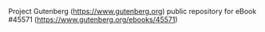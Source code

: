 Project Gutenberg (https://www.gutenberg.org) public repository for eBook #45571 (https://www.gutenberg.org/ebooks/45571)
